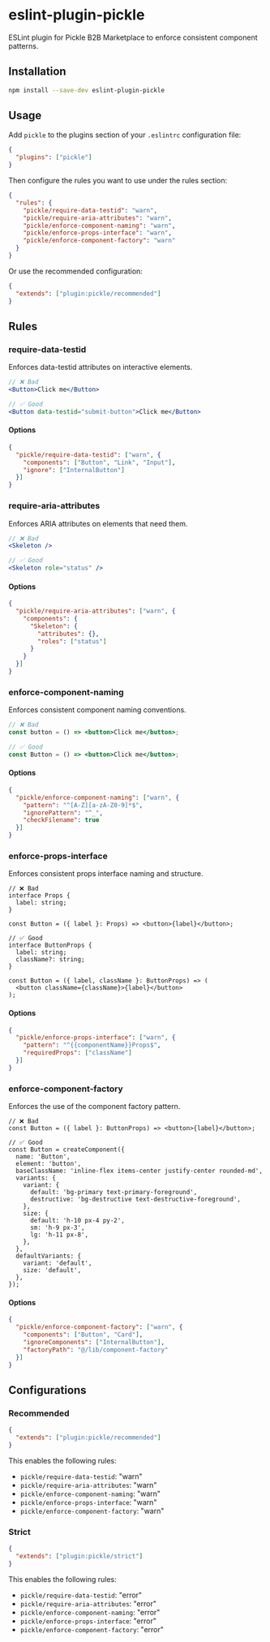# eslint-plugin-pickle

ESLint plugin for Pickle B2B Marketplace to enforce consistent component patterns.

## Installation

```bash
npm install --save-dev eslint-plugin-pickle
```

## Usage

Add `pickle` to the plugins section of your `.eslintrc` configuration file:

```json
{
  "plugins": ["pickle"]
}
```

Then configure the rules you want to use under the rules section:

```json
{
  "rules": {
    "pickle/require-data-testid": "warn",
    "pickle/require-aria-attributes": "warn",
    "pickle/enforce-component-naming": "warn",
    "pickle/enforce-props-interface": "warn",
    "pickle/enforce-component-factory": "warn"
  }
}
```

Or use the recommended configuration:

```json
{
  "extends": ["plugin:pickle/recommended"]
}
```

## Rules

### require-data-testid

Enforces data-testid attributes on interactive elements.

```jsx
// ❌ Bad
<Button>Click me</Button>

// ✅ Good
<Button data-testid="submit-button">Click me</Button>
```

#### Options

```json
{
  "pickle/require-data-testid": ["warn", {
    "components": ["Button", "Link", "Input"],
    "ignore": ["InternalButton"]
  }]
}
```

### require-aria-attributes

Enforces ARIA attributes on elements that need them.

```jsx
// ❌ Bad
<Skeleton />

// ✅ Good
<Skeleton role="status" />
```

#### Options

```json
{
  "pickle/require-aria-attributes": ["warn", {
    "components": {
      "Skeleton": {
        "attributes": {},
        "roles": ["status"]
      }
    }
  }]
}
```

### enforce-component-naming

Enforces consistent component naming conventions.

```jsx
// ❌ Bad
const button = () => <button>Click me</button>;

// ✅ Good
const Button = () => <button>Click me</button>;
```

#### Options

```json
{
  "pickle/enforce-component-naming": ["warn", {
    "pattern": "^[A-Z][a-zA-Z0-9]*$",
    "ignorePattern": "^_",
    "checkFilename": true
  }]
}
```

### enforce-props-interface

Enforces consistent props interface naming and structure.

```tsx
// ❌ Bad
interface Props {
  label: string;
}

const Button = ({ label }: Props) => <button>{label}</button>;

// ✅ Good
interface ButtonProps {
  label: string;
  className?: string;
}

const Button = ({ label, className }: ButtonProps) => (
  <button className={className}>{label}</button>
);
```

#### Options

```json
{
  "pickle/enforce-props-interface": ["warn", {
    "pattern": "^{{componentName}}Props$",
    "requiredProps": ["className"]
  }]
}
```

### enforce-component-factory

Enforces the use of the component factory pattern.

```tsx
// ❌ Bad
const Button = ({ label }: ButtonProps) => <button>{label}</button>;

// ✅ Good
const Button = createComponent({
  name: 'Button',
  element: 'button',
  baseClassName: 'inline-flex items-center justify-center rounded-md',
  variants: {
    variant: {
      default: 'bg-primary text-primary-foreground',
      destructive: 'bg-destructive text-destructive-foreground',
    },
    size: {
      default: 'h-10 px-4 py-2',
      sm: 'h-9 px-3',
      lg: 'h-11 px-8',
    },
  },
  defaultVariants: {
    variant: 'default',
    size: 'default',
  },
});
```

#### Options

```json
{
  "pickle/enforce-component-factory": ["warn", {
    "components": ["Button", "Card"],
    "ignoreComponents": ["InternalButton"],
    "factoryPath": "@/lib/component-factory"
  }]
}
```

## Configurations

### Recommended

```json
{
  "extends": ["plugin:pickle/recommended"]
}
```

This enables the following rules:

- `pickle/require-data-testid`: "warn"
- `pickle/require-aria-attributes`: "warn"
- `pickle/enforce-component-naming`: "warn"
- `pickle/enforce-props-interface`: "warn"
- `pickle/enforce-component-factory`: "warn"

### Strict

```json
{
  "extends": ["plugin:pickle/strict"]
}
```

This enables the following rules:

- `pickle/require-data-testid`: "error"
- `pickle/require-aria-attributes`: "error"
- `pickle/enforce-component-naming`: "error"
- `pickle/enforce-props-interface`: "error"
- `pickle/enforce-component-factory`: "error"
